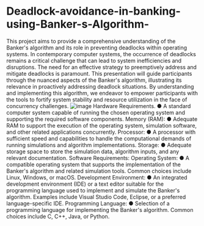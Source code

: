 # Deadlock-avoidance-in-banking-using-Banker-s-Algorithm-
This project aims to provide a comprehensive understanding of the Banker's algorithm and its role in preventing deadlocks within operating systems. 
In contemporary computer systems, the occurrence of deadlocks remains a
critical challenge that can lead to system inefficiencies and disruptions. The
need for an effective strategy to preemptively address and mitigate deadlocks
is paramount.
This presentation will guide participants through the nuanced aspects of the
Banker's algorithm, illustrating its relevance in proactively addressing
deadlock situations. By understanding and implementing this algorithm, we
endeavor to empower participants with the tools to fortify system stability
and resource utilization in the face of concurrency challenges.
![image](https://github.com/user-attachments/assets/bb328b46-fa35-4f7e-8d60-f84d9e738c19)
Hardware Requirements.
● A standard computer system capable of running the chosen operating system and supporting the required
software components.
Memory (RAM):
● Adequate RAM to support the execution of the operating system, simulation software, and other related
applications concurrently.
Processor:
● A processor with sufficient speed and capabilities to handle the computational demands of running
simulations and algorithm implementations.
Storage:
● Adequate storage space to store the simulation data, algorithm inputs, and any relevant documentation.
Software Requirements:
Operating System:
● A compatible operating system that supports the implementation of the Banker's algorithm and related
simulation tools. Common choices include Linux, Windows, or macOS.
Development Environment:
● An integrated development environment (IDE) or a text editor suitable for the programming language used
to implement and simulate the Banker's algorithm. Examples include Visual Studio Code, Eclipse, or a
preferred language-specific IDE.
Programming Language:
● Selection of a programming language for implementing the Banker's algorithm. Common choices include
C, C++, Java, or Python.
